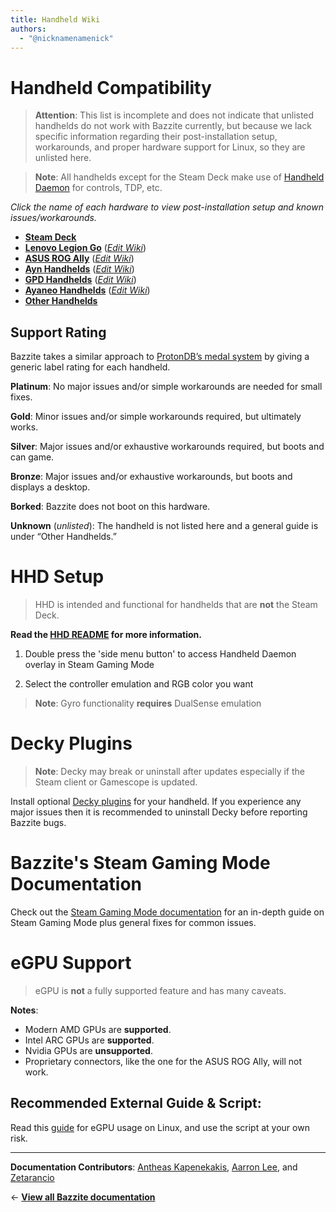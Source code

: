 ```yaml
---
title: Handheld Wiki
authors:
  - "@nicknamenamenick"
---
```


<!-- ANCHOR: METADATA -->
<!--{"url_discourse": "https://universal-blue.discourse.group/docs?topic=1038", "fetched_at": "2024-09-03 16:43:15.186486+00:00"}-->
<!-- ANCHOR_END: METADATA -->

# Handheld Compatibility

> **Attention**: This list is incomplete and does not indicate that unlisted handhelds do not work with Bazzite currently, but because we lack specific information regarding their post-installation setup, workarounds, and proper hardware support for Linux, so they are unlisted here.

> **Note**: All handhelds except for the Steam Deck make use of [Handheld Daemon](https://github.com/hhd-dev/hhd/blob/master/readme.md) for controls, TDP, etc.

_Click the name of each hardware to view post-installation setup and known issues/workarounds._

- [**Steam Deck**](./Steam_Deck.md)
- [**Lenovo Legion Go**](./Lenovo_Legion_Go.md) ([_Edit Wiki_](https://github.com/ublue-os/bazzite/blob/main/docs/src/Handheld_and_HTPC_edition/Handheld_Wiki/Lenovo_Legion_Go.md))
- [**ASUS ROG Ally**](./ASUS_ROG_Ally.md) ([_Edit Wiki_](https://github.com/ublue-os/bazzite/blob/main/docs/src/Handheld_and_HTPC_edition/Handheld_Wiki/ASUS_ROG_Ally.md))
- [**Ayn Handhelds**](./Ayn_Handhelds.md) ([_Edit Wiki_](https://github.com/ublue-os/bazzite/blob/main/docs/src/Handheld_and_HTPC_edition/Handheld_Wiki/Ayn_Handhelds.md))
- [**GPD Handhelds**](./GPD_Handhelds.md) ([_Edit Wiki_](https://github.com/ublue-os/bazzite/blob/main/docs/src/Handheld_and_HTPC_edition/Handheld_Wiki/GPD_Handhelds.md))
- [**Ayaneo Handhelds**](./Ayaneo_Handhelds.md) ([_Edit Wiki_](https://github.com/ublue-os/bazzite/blob/main/docs/src/Handheld_and_HTPC_edition/Handheld_Wiki/Ayaneo_Handhelds.md))
- [**Other Handhelds**](./Other_Handhelds.md)

## Support Rating

Bazzite takes a similar approach to [ProtonDB’s medal system](https://www.protondb.com/) by giving a generic label rating for each handheld.

**Platinum**:
No major issues and/or simple workarounds are needed for small fixes.

**Gold**:
Minor issues and/or simple workarounds required, but ultimately works.

**Silver**:
Major issues and/or exhaustive workarounds required, but boots and can game.

**Bronze**:
Major issues and/or exhaustive workarounds, but boots and displays a desktop.

**Borked**:
Bazzite does not boot on this hardware.

**Unknown** (_unlisted_):
The handheld is not listed here and a general guide is under “Other Handhelds.”

# HHD Setup

> HHD is intended and functional for handhelds that are **not** the Steam Deck.

**Read the [HHD README](https://github.com/hhd-dev/hhd/blob/master/readme.md) for more information.**

1. Double press the 'side menu button' to access Handheld Daemon overlay in Steam Gaming Mode

2. Select the controller emulation and RGB color you want

> **Note**: Gyro functionality **requires** DualSense emulation

# Decky Plugins

> **Note**: Decky may break or uninstall after updates especially if the Steam client or Gamescope is updated.

Install optional [Decky plugins](https://plugins.deckbrew.xyz/) for your handheld. If you experience any major issues then it is recommended to uninstall Decky before reporting Bazzite bugs.

# Bazzite's Steam Gaming Mode Documentation

Check out the [Steam Gaming Mode documentation](../Steam_Gaming_Mode.md) for an in-depth guide on Steam Gaming Mode plus general fixes for common issues.

# eGPU Support

> eGPU is **not** a fully supported feature and has many caveats.

**Notes**:

- Modern AMD GPUs are **supported**.
- Intel ARC GPUs are **supported**.
- Nvidia GPUs are **unsupported**.
- Proprietary connectors, like the one for the ASUS ROG Ally, will not work.

## **Recommended External Guide & Script**:

Read this [guide](https://github.com/ewagner12/all-ways-egpu) for eGPU usage on Linux, and use the script at your own risk.

<hr>

**Documentation Contributors**: [Antheas Kapenekakis](https://github.com/antheas), [Aarron Lee](https://github.com/aarron-lee), and [Zetarancio](https://universal-blue.discourse.group/u/zetarancio)

← [**View all Bazzite documentation**](https://docs.bazzite.gg)
